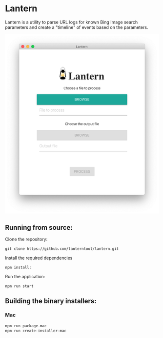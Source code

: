 # Lantern
Lantern is a utility to parse URL logs for known Bing Image search parameters and create a "timeline" of events based on the parameters.

![Lantern Screenshot](/lantern.png)

## Running from source:

Clone the repository: 
    
    git clone https://github.com/lanterntool/lantern.git

Install the required dependencies 

    npm install:
    
Run the application:

    npm run start 
    
## Building the binary installers:

### Mac 

    npm run package-mac
    npm run create-installer-mac
        
  
